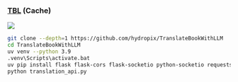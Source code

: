 ### [TBL](https://github.com/hydropix/TranslateBookWithLLM) (Cache)

![](https://img.shields.io/github/license/hydropix/TranslateBookWithLLM?style=flat-square)

```sh
git clone --depth=1 https://github.com/hydropix/TranslateBookWithLLM
cd TranslateBookWithLLM
uv venv --python 3.9
.venv\Scripts\activate.bat
uv pip install flask flask-cors flask-socketio python-socketio requests tqdm aiohttp lxml ebooklib
python translation_api.py
```